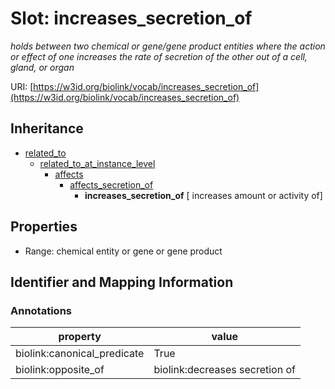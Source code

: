 # Slot: increases_secretion_of
_holds between two chemical or gene/gene product entities  where the action or effect of one increases the rate of secretion of the other out of a cell, gland, or organ_


URI: [https://w3id.org/biolink/vocab/increases_secretion_of](https://w3id.org/biolink/vocab/increases_secretion_of)




## Inheritance

* [related_to](related_to.md)
    * [related_to_at_instance_level](related_to_at_instance_level.md)
        * [affects](affects.md)
            * [affects_secretion_of](affects_secretion_of.md)
                * **increases_secretion_of** [ increases amount or activity of]



## Properties

 * Range: chemical entity or gene or gene product



## Identifier and Mapping Information





### Annotations

| property | value |
| --- | --- |
| biolink:canonical_predicate | True |
| biolink:opposite_of | biolink:decreases secretion of |


